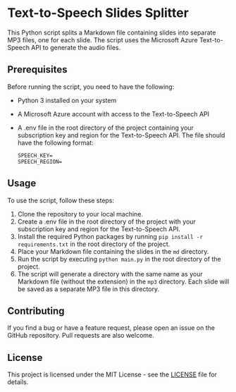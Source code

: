 # Text-to-Speech Slides Splitter

This Python script splits a Markdown file containing slides into separate MP3 files, one for each slide. The script uses the Microsoft Azure Text-to-Speech API to generate the audio files.

## Prerequisites

Before running the script, you need to have the following:

- Python 3 installed on your system
- A Microsoft Azure account with access to the Text-to-Speech API
- A .env file in the root directory of the project containing your subscription key and region for the Text-to-Speech API. The file should have the following format:

    ```env
    SPEECH_KEY= 
    SPEECH_REGION=
    ```

## Usage

To use the script, follow these steps:

1. Clone the repository to your local machine.
2. Create a .env file in the root directory of the project with your subscription key and region for the Text-to-Speech API.
3. Install the required Python packages by running `pip install -r requirements.txt` in the root directory of the project.
4. Place your Markdown file containing the slides in the `md` directory.
5. Run the script by executing `python main.py` in the root directory of the project.
6. The script will generate a directory with the same name as your Markdown file (without the extension) in the `mp3` directory. Each slide will be saved as a separate MP3 file in this directory.

## Contributing

If you find a bug or have a feature request, please open an issue on the GitHub repository. Pull requests are also welcome.

## License

This project is licensed under the MIT License - see the [LICENSE](LICENSE) file for details.